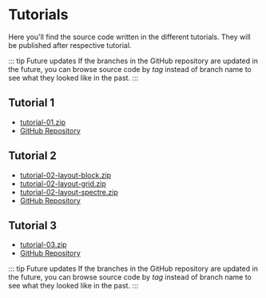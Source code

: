 <SetTitle title="Web Development Fundamentals 2021" />

# Tutorials
Here you'll find the source code written in the different tutorials. They will be published after respective tutorial.

::: tip Future updates
If the branches in the GitHub repository are updated in the future, you can browse source code by *tag* instead of branch name to see what they looked like in the past.
:::

## Tutorial 1
* [tutorial-01.zip](./files/tutorial-01.zip)
* [GitHub Repository](https://github.com/PeppeL-G/peter-ab-website/)

## Tutorial 2
* [tutorial-02-layout-block.zip](./files/tutorial-02-layout-block.zip)
* [tutorial-02-layout-grid.zip](./files/tutorial-02-layout-grid.zip)
* [tutorial-02-layout-spectre.zip](./files/tutorial-02-layout-spectre.zip)
* [GitHub Repository](https://github.com/PeppeL-G/peter-ab-website/)

## Tutorial 3
* [tutorial-03.zip](./files/tutorial-03.zip)
* [GitHub Repository](https://github.com/PeppeL-G/peter-ab-website/)

::: tip Future updates
If the branches in the GitHub repository are updated in the future, you can browse source code by *tag* instead of branch name to see what they looked like in the past.
:::